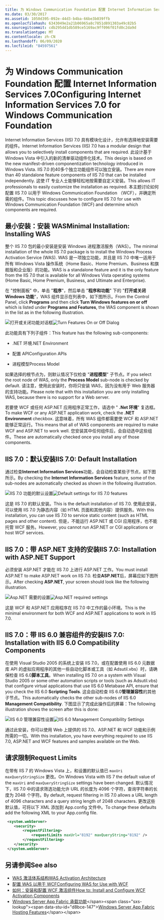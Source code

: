 ```yaml
---
title: 为 Windows Communication Foundation 配置 Internet Information Services 7.0
ms.date: 03/30/2017
ms.assetid: 1050d395-092e-44d3-b4ba-66be3b039ffb
ms.openlocfilehash: 6343049e2a21b06965a8c7851d891303a49c82b5
ms.sourcegitcommit: cdb295dd1db589ce5169ac9ff096f01fd0c2da9d
ms.translationtype: MT
ms.contentlocale: zh-CN
ms.lasthandoff: 06/09/2020
ms.locfileid: "84597561"
---
```

# <a name="configuring-internet-information-services-70-for-windows-communication-foundation"></a><span data-ttu-id="d8bce-102">为 Windows Communication Foundation 配置 Internet Information Services 7.0</span><span class="sxs-lookup"><span data-stu-id="d8bce-102">Configuring Internet Information Services 7.0 for Windows Communication Foundation</span></span>

<span data-ttu-id="d8bce-103">Internet Information Services (IIS) 7.0 具有模块化设计，允许有选择地安装需要的组件。</span><span class="sxs-lookup"><span data-stu-id="d8bce-103">Internet Information Services (IIS) 7.0 has a modular design that allows you to selectively install components that are required.</span></span> <span data-ttu-id="d8bce-104">此设计基于 Windows Vista 中引入的新的清单驱动组件化技术。</span><span class="sxs-lookup"><span data-stu-id="d8bce-104">This design is based on the new manifest-driven componentization technology introduced in Windows Vista.</span></span> <span data-ttu-id="d8bce-105">IIS 7.0 的40多个独立功能组件可以独立安装。</span><span class="sxs-lookup"><span data-stu-id="d8bce-105">There are more than 40 standalone feature components of IIS 7.0 that can be installed independently.</span></span> <span data-ttu-id="d8bce-106">这使 IT 专业人士能够轻松地按需要自定义安装。</span><span class="sxs-lookup"><span data-stu-id="d8bce-106">This allows IT professionals to easily customize the installation as required.</span></span> <span data-ttu-id="d8bce-107">本主题讨论如何配置 IIS 7.0 以用于 Windows Communication Foundation （WCF），并确定所需的组件。</span><span class="sxs-lookup"><span data-stu-id="d8bce-107">This topic discusses how to configure IIS 7.0 for use with Windows Communication Foundation (WCF) and determine which components are required.</span></span>

## <a name="minimal-installation-installing-was"></a><span data-ttu-id="d8bce-108">最小安装：安装 WAS</span><span class="sxs-lookup"><span data-stu-id="d8bce-108">Minimal Installation: Installing WAS</span></span>
 <span data-ttu-id="d8bce-109">整个 IIS 7.0 包的最小安装是安装 Windows 进程激活服务（WAS）。</span><span class="sxs-lookup"><span data-stu-id="d8bce-109">The minimal installation of the whole IIS 7.0 package is to install the Windows Process Activation Service (WAS).</span></span> <span data-ttu-id="d8bce-110">WAS 是一项独立功能，并且是 IIS 7.0 中唯一适用于所有 Windows Vista 操作系统（Home Basic、Home Premium、Business 和旗舰版和企业版）的功能。</span><span class="sxs-lookup"><span data-stu-id="d8bce-110">WAS is a standalone feature and it is the only feature from the IIS 7.0 that is available for all Windows Vista operating systems (Home Basic, Home Premium, Business, and Ultimate and Enterprise).</span></span>

 <span data-ttu-id="d8bce-111">在 "控制面板" 中，单击 "**程序**"，然后单击 "**程序和功能**" 下的 "**打开或关闭 Windows 功能**"，WAS 组件显示在列表中，如下图所示。</span><span class="sxs-lookup"><span data-stu-id="d8bce-111">From the Control Panel, click **Programs** and then click **Turn Windows features on or off** which is listed under **Programs and Features**, the WAS component is shown in the list as in the following illustration.</span></span>

 <span data-ttu-id="d8bce-112">![打开或关闭功能对话框](media/wcfc-turnfeaturesonoroffs.gif "wcfc_TurnFeaturesOnOrOffs")</span><span class="sxs-lookup"><span data-stu-id="d8bce-112">![Turn Features On or Off Dialog](media/wcfc-turnfeaturesonoroffs.gif "wcfc_TurnFeaturesOnOrOffs")</span></span>

 <span data-ttu-id="d8bce-113">此功能具有下列子组件：</span><span class="sxs-lookup"><span data-stu-id="d8bce-113">This feature has the following sub-components:</span></span>

- <span data-ttu-id="d8bce-114">.NET 环境</span><span class="sxs-lookup"><span data-stu-id="d8bce-114">.NET Environment</span></span>

- <span data-ttu-id="d8bce-115">配置 API</span><span class="sxs-lookup"><span data-stu-id="d8bce-115">Configuration APIs</span></span>

- <span data-ttu-id="d8bce-116">进程模型</span><span class="sxs-lookup"><span data-stu-id="d8bce-116">Process Model</span></span>

 <span data-ttu-id="d8bce-117">如果选择的根节点为，则默认情况下仅检查 "**进程模型**" 子节点。</span><span class="sxs-lookup"><span data-stu-id="d8bce-117">If you select the root node of WAS, only the **Process Model** sub-node is checked by default.</span></span> <span data-ttu-id="d8bce-118">请注意，使用此安装时，你将只安装 WAS，因为没有用于 Web 服务器的支持功能。</span><span class="sxs-lookup"><span data-stu-id="d8bce-118">Please note that with this installation you are only installing WAS, because there is no support for a Web server.</span></span>

 <span data-ttu-id="d8bce-119">若要使 WCF 或任何 ASP.NET 应用程序正常工作，请选中 " **.Net 环境**" 复选框。</span><span class="sxs-lookup"><span data-stu-id="d8bce-119">To make WCF or any ASP.NET application work, check the **.NET Environment** checkbox.</span></span> <span data-ttu-id="d8bce-120">这意味着，所有 WAS 组件都需要使 WCF 和 ASP.NET 能够正常运行。</span><span class="sxs-lookup"><span data-stu-id="d8bce-120">This means that all of WAS components are required to make WCF and ASP.NET to work well.</span></span> <span data-ttu-id="d8bce-121">您安装其中任何组件后，会自动选中这些组件。</span><span class="sxs-lookup"><span data-stu-id="d8bce-121">These are automatically checked once you install any of those components.</span></span>

## <a name="iis-70-default-installation"></a><span data-ttu-id="d8bce-122">IIS 7.0：默认安装</span><span class="sxs-lookup"><span data-stu-id="d8bce-122">IIS 7.0: Default Installation</span></span>
 <span data-ttu-id="d8bce-123">通过检查**Internet Information Services**功能，会自动检查某些子节点，如下图所示。</span><span class="sxs-lookup"><span data-stu-id="d8bce-123">By checking the **Internet Information Services** feature, some of the sub-nodes are automatically checked as shown in the following illustration.</span></span>

 <span data-ttu-id="d8bce-124">![IIS 7.0 功能的默认设置](media/wcfc-turningfeaturesonoroff2.gif "wcfc_TurningFeaturesOnOrOff2")</span><span class="sxs-lookup"><span data-stu-id="d8bce-124">![Default settings for IIS 7.0 features](media/wcfc-turningfeaturesonoroff2.gif "wcfc_TurningFeaturesOnOrOff2")</span></span>

 <span data-ttu-id="d8bce-125">这是 IIS 7.0 的默认安装。</span><span class="sxs-lookup"><span data-stu-id="d8bce-125">This is the default installation of IIS 7.0.</span></span> <span data-ttu-id="d8bce-126">使用此安装，可以使用 IIS 7.0 为静态内容（如 HTML 页面和其他内容）提供服务。</span><span class="sxs-lookup"><span data-stu-id="d8bce-126">With this installation, you can use IIS 7.0 to service static content (such as HTML pages and other content).</span></span> <span data-ttu-id="d8bce-127">但是，不能运行 ASP.NET 或 CGI 应用程序，也不能托管 WCF 服务。</span><span class="sxs-lookup"><span data-stu-id="d8bce-127">However, you cannot run ASP.NET or CGI applications or host WCF services.</span></span>

## <a name="iis-70-installation-with-aspnet-support"></a><span data-ttu-id="d8bce-128">IIS 7.0：带 ASP.NET 支持的安装</span><span class="sxs-lookup"><span data-stu-id="d8bce-128">IIS 7.0: Installation with ASP.NET Support</span></span>
 <span data-ttu-id="d8bce-129">必须安装 ASP.NET 才能在 IIS 7.0 上进行 ASP.NET 工作。</span><span class="sxs-lookup"><span data-stu-id="d8bce-129">You must install ASP.NET to make ASP.NET work on IIS 7.0.</span></span> <span data-ttu-id="d8bce-130">检查**ASP.NET**后，屏幕应如下图所示。</span><span class="sxs-lookup"><span data-stu-id="d8bce-130">After checking **ASP.NET**, your screen should look like the following illustration.</span></span>

 <span data-ttu-id="d8bce-131">![Asp.NET 需要的设置](media/wcfc-trunfeaturesonoroff3s.gif "wcfc_TrunFeaturesOnOrOFf3s")</span><span class="sxs-lookup"><span data-stu-id="d8bce-131">![Asp.NET required settings](media/wcfc-trunfeaturesonoroff3s.gif "wcfc_TrunFeaturesOnOrOFf3s")</span></span>

 <span data-ttu-id="d8bce-132">这是 WCF 和 ASP.NET 应用程序在 IIS 7.0 中工作的最小环境。</span><span class="sxs-lookup"><span data-stu-id="d8bce-132">This is the minimal environment for both WCF and ASP.NET applications to work in IIS 7.0.</span></span>

## <a name="iis-70-installation-with-iis-60-compatibility-components"></a><span data-ttu-id="d8bce-133">IIS 7.0：带 IIS 6.0 兼容组件的安装</span><span class="sxs-lookup"><span data-stu-id="d8bce-133">IIS 7.0: Installation with IIS 6.0 Compatibility Components</span></span>
 <span data-ttu-id="d8bce-134">在使用 Visual Studio 2005 的系统上安装 IIS 7.0，或在配置使用 IIS 6.0 元数据库 API 的虚拟应用程序的其他一些自动化脚本或工具（如 Adsutil.vbs）时，请确保检查 IIS 6.0**脚本工具**。</span><span class="sxs-lookup"><span data-stu-id="d8bce-134">When installing IIS 7.0 on a system with Visual Studio 2005 or some other automation scripts or tools (such as Adsutil.vbs) that configure virtual applications that use IIS 6.0 Metabase API, ensure that you check the IIS 6.0 **Scripting Tools**.</span></span> <span data-ttu-id="d8bce-135">这会自动检查 IIS 6.0**管理兼容性**的其他子节点。</span><span class="sxs-lookup"><span data-stu-id="d8bce-135">This automatically checks the other sub-nodes of IIS 6.0 **Management Compatibility**.</span></span> <span data-ttu-id="d8bce-136">下图显示了完成此操作后的屏幕：</span><span class="sxs-lookup"><span data-stu-id="d8bce-136">The following illustration shows the screen after this is done:</span></span>

 <span data-ttu-id="d8bce-137">![IIS 6.0 管理兼容性设置](media/scfc-turnfeaturesonoroff5s.gif "scfc_TurnFeaturesOnOrOff5s")</span><span class="sxs-lookup"><span data-stu-id="d8bce-137">![IIS 6.0 Management Compatibility Settings](media/scfc-turnfeaturesonoroff5s.gif "scfc_TurnFeaturesOnOrOff5s")</span></span>

 <span data-ttu-id="d8bce-138">通过此安装，你可以使用 Web 上提供的 IIS 7.0、ASP.NET 和 WCF 功能和示例所需的一切。</span><span class="sxs-lookup"><span data-stu-id="d8bce-138">With this installation, you have everything required to use IIS 7.0, ASP.NET and WCF features and samples available on the Web.</span></span>

## <a name="request-limits"></a><span data-ttu-id="d8bce-139">请求限制</span><span class="sxs-lookup"><span data-stu-id="d8bce-139">Request Limits</span></span>
 <span data-ttu-id="d8bce-140">在带有 IIS 7 的 Windows Vista 上，和设置的默认值已 `maxUri` `maxQueryStringSize` 更改。</span><span class="sxs-lookup"><span data-stu-id="d8bce-140">On Windows Vista with IIS 7 the default value of the `maxUri` and `maxQueryStringSize` settings have been changed.</span></span> <span data-ttu-id="d8bce-141">默认情况下，IIS 7.0 中的请求筛选功能允许 URL 的长度为 4096 个字符，查询字符串的长度为 2048 个字符。</span><span class="sxs-lookup"><span data-stu-id="d8bce-141">By default, request filtering in IIS 7.0 allows a URL length of 4096 characters and a query string length of 2048 characters.</span></span> <span data-ttu-id="d8bce-142">更改这些默认值，可将以下 XML 添加到 App.config 文件中。</span><span class="sxs-lookup"><span data-stu-id="d8bce-142">To change these defaults add the following XML to your App.config file.</span></span>

```xml
 <system.webServer>
    <security>
        <requestFiltering>
            <requestLimits maxUrl="8192" maxQueryString="8192" />
        </requestFiltering>
    </security>
 </system.webServer>
 ```

## <a name="see-also"></a><span data-ttu-id="d8bce-143">另请参阅</span><span class="sxs-lookup"><span data-stu-id="d8bce-143">See also</span></span>

- [<span data-ttu-id="d8bce-144">WAS 激活体系结构</span><span class="sxs-lookup"><span data-stu-id="d8bce-144">WAS Activation Architecture</span></span>](was-activation-architecture.md)
- [<span data-ttu-id="d8bce-145">配置 WAS 以用于 WCF</span><span class="sxs-lookup"><span data-stu-id="d8bce-145">Configuring WAS for Use with WCF</span></span>](configuring-the-wpa--service-for-use-with-wcf.md)
- [<span data-ttu-id="d8bce-146">如何：安装和配置 WCF 激活组件</span><span class="sxs-lookup"><span data-stu-id="d8bce-146">How to: Install and Configure WCF Activation Components</span></span>](how-to-install-and-configure-wcf-activation-components.md)
- <span data-ttu-id="d8bce-147">[Windows Server App Fabric 承载功能](https://docs.microsoft.com/previous-versions/appfabric/ee677189(v=azure.10))</span><span class="sxs-lookup"><span data-stu-id="d8bce-147">[Windows Server App Fabric Hosting Features](https://docs.microsoft.com/previous-versions/appfabric/ee677189(v=azure.10))</span></span>
